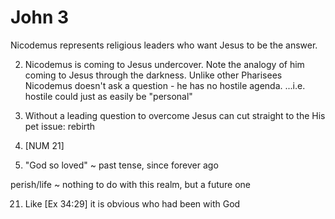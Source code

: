 # John 3


Nicodemus represents religious leaders who want Jesus to be the answer.

2) Nicodemus is coming to Jesus undercover.
Note the analogy of him coming to Jesus through the darkness.
Unlike other Pharisees Nicodemus doesn't ask a question - he has no hostile agenda.
...i.e. hostile could just as easily be "personal"


3) Without a leading question to overcome Jesus can cut straight to the His pet issue: rebirth


14) [NUM 21]


16) "God so loved" ~ past tense, since forever ago

perish/life ~ nothing to do with this realm, but a future one


21) Like [Ex 34:29] it is obvious who had been with God


